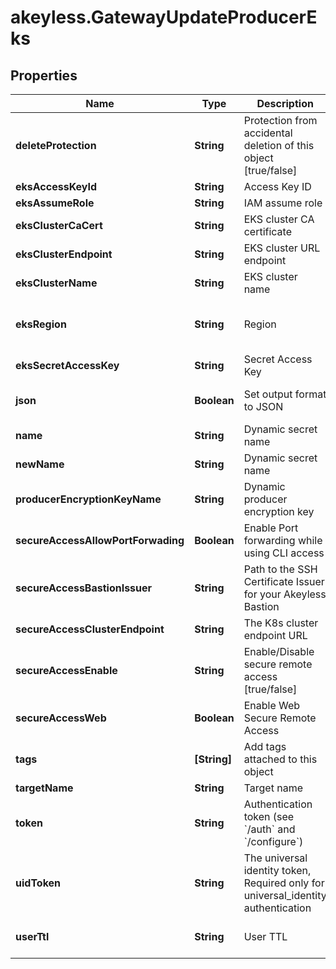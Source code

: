 # akeyless.GatewayUpdateProducerEks

## Properties

Name | Type | Description | Notes
------------ | ------------- | ------------- | -------------
**deleteProtection** | **String** | Protection from accidental deletion of this object [true/false] | [optional] 
**eksAccessKeyId** | **String** | Access Key ID | [optional] 
**eksAssumeRole** | **String** | IAM assume role | [optional] 
**eksClusterCaCert** | **String** | EKS cluster CA certificate | [optional] 
**eksClusterEndpoint** | **String** | EKS cluster URL endpoint | [optional] 
**eksClusterName** | **String** | EKS cluster name | [optional] 
**eksRegion** | **String** | Region | [optional] [default to &#39;us-east-2&#39;]
**eksSecretAccessKey** | **String** | Secret Access Key | [optional] 
**json** | **Boolean** | Set output format to JSON | [optional] [default to false]
**name** | **String** | Dynamic secret name | 
**newName** | **String** | Dynamic secret name | [optional] 
**producerEncryptionKeyName** | **String** | Dynamic producer encryption key | [optional] 
**secureAccessAllowPortForwading** | **Boolean** | Enable Port forwarding while using CLI access | [optional] 
**secureAccessBastionIssuer** | **String** | Path to the SSH Certificate Issuer for your Akeyless Bastion | [optional] 
**secureAccessClusterEndpoint** | **String** | The K8s cluster endpoint URL | [optional] 
**secureAccessEnable** | **String** | Enable/Disable secure remote access [true/false] | [optional] 
**secureAccessWeb** | **Boolean** | Enable Web Secure Remote Access | [optional] [default to false]
**tags** | **[String]** | Add tags attached to this object | [optional] 
**targetName** | **String** | Target name | [optional] 
**token** | **String** | Authentication token (see &#x60;/auth&#x60; and &#x60;/configure&#x60;) | [optional] 
**uidToken** | **String** | The universal identity token, Required only for universal_identity authentication | [optional] 
**userTtl** | **String** | User TTL | [optional] [default to &#39;15m&#39;]



